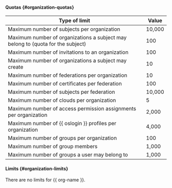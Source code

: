 #### Quotas {#organization-quotas}

Type of limit | Value
----- | -----
Maximum number of subjects per organization | 10,000
Maximum number of organizations a subject may belong to (quota for the subject) | 100
Maximum number of invitations to an organization | 100
Maximum number of organizations a subject may create | 10
Maximum number of federations per organization | 10
Maximum number of certificates per federation | 100
Maximum number of subjects per federation | 10,000
Maximum number of clouds per organization | 5
Maximum number of access permission assignments per organization | 2,000
Maximum number of {{ oslogin }} profiles per organization | 4,000
Maximum number of groups per organization | 100
Maximum number of group members | 1,000
Maximum number of groups a user may belong to | 1,000

#### Limits {#organization-limits}

There are no limits for {{ org-name }}.

